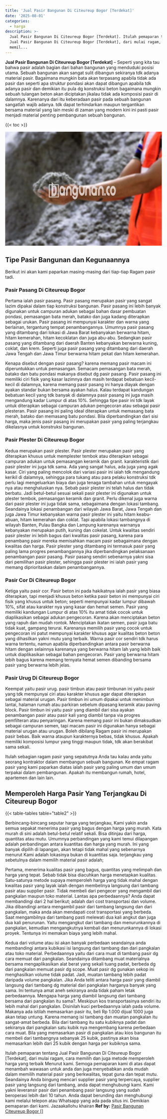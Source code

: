 ```yaml
---
title: 'Jual Pasir Bangunan Di Citeureup Bogor [Terdekat]'
date: '2025-08-01'
categories:
  - harga
description: >-
  Jual Pasir Bangunan Di Citeureup Bogor [Terdekat]. Itulah pemaparan tentang
  Jual Pasir Bangunan Di Citeureup Bogor [Terdekat], dari mulai ragam, cara
  memil...
---
```


**Jual Pasir Bangunan Di Citeureup Bogor \[Terdekat\]** – Seperti yang kita tau bahwa pasir adalah bagian dari bahan bangunan yang menduduki posisi utama. Sebuah bangunan akan sangat sulit dibangun sekiranya tdk adanya material pasir. Bagaimana mungkin bata akan terpasang apabila tidak ada pasir dan seperti apa struktur pondasi akan dapat dibangun apabila tdk adanya pasir dan demikian itu pula dg konstruksi beton bagaimana mungkin sebuah tulangan beton akan diciptakan jikalau tidak ada komposisi pasir di dalamnya. Karenanya dari itu keberadaan pasir pada sebuah bangunan sangatlah wajib adanya. tdk dapat terhindarkan maupun tergantikan bersama material yang lain meski di zaman yang modern kini ini pasti pasir menjadi material penting pembangunan sebuah bangunan.

{{< toc >}}

![Jual Pasir Bangunan Di Citeureup Bogor [Terdekat]](/images/jual-pasir-bangunan-56.png)

## Tipe Pasir Bangunan dan Kegunaannya

Berikut ini akan kami paparkan masing-masing dari tiap-tiap Ragam pasir tadi.

### Pasir Pasang Di Citeureup Bogor

Pertama ialah pasir pasang. Pasir pasang merupakan pasir yang sangat lazim dipakai dalam tiap konstruksi bangunan. Pasir pasang ini lebih banyak digunakan untuk campuran adukan sebagai bahan dasar pembuatan pondasi, pemasangan bata merah, batako dan juga kadang diterapkan sebagai urukan. Pasir pasang ini mempunyai karakter dan warna yang berlainan, tergantung tempat penambangannya. Umumnya pasir pasang yang ditambang dari lokasi di Jawa Barat kebanyakan berwarna hitam, hitam kemerahan, hitam kecoklatan dan juga abu-abu. Sedangkan pasir pasang yang ditambang dari daerah Banten kebanyakan berwarna kuning, coklat, dan krem. Seperti juga pasir pasang yang ditambang dari daerah Jawa Tengah dan Jawa Timur berwarna hitam pekat dan hitam kemerahan.

Kenapa disebut dengan pasir pasang? karena memang pasir macam ini diperuntukkan untuk pemasangan. Semacam pemasangan bata merah, batako dan batu pondasi makanya disebut dg pasir pasang. Pasir pasang ini memiliki ciri fisik yang kasar lazimnya dan masih terdapat bebatuan kecil-kecil di dalamnya, karena memang pasir pasang ini hanya diayak dengan ayakan standar bukan bersama ayakan halus. Kalau terdapat kandungan bebatuan kecil yang tdk banyak di dalamnya pasir pasang ini juga masih mengandung kadar Lumpur di atas 10%. Sehingga tipe pasir ini tdk layak untuk diterapkan sebagai campuran adukan pengecoran atau sebagai pasir plesteran. Pasir pasang ini paling ideal diterapkan untuk memasang bata merah, batako dan memasang batu pondasi. Bila diperbandingkan dari sisi harga, maka jenis pasir pasang ini merupakan pasir yang paling terjangkau dikelasnya untuk konstruksi bangunan.

### Pasir Plester Di Citeureup Bogor

Kedua merupakan pasir plester. Pasir plester merupakan pasir yang diterapkan khusus untuk memplester tembok atau diterapkan sebagai campuran adukan untuk pemasangan keramik dan granit. karakteristik dari pasir plester ini juga tdk sama. Ada yang sangat halus, ada juga yang agak kasar. Ciri yang paling mencolok dari variasi pasir ini ialah tdk mengandung kerikil di dalamnya, sehingga para tukang atau para pelaku konstruksi tdk perlu lagi mengeluarkan biaya dan juga tenaga tambahan untuk mengayak nya atau menghaluskan nya. Sebab pasir plester ini telah halus dan tidak berbatu. Jadi betul-betul sesuai sekali pasir plester ini digunakan untuk plester tembok, pemasangan keramik dan granit. Perlu dikenal juga warna dari pasir plester ini juga tidak sama, sebagaimana dengan lokasi tambang. Seandainya lokasi penambangan dari wilayah Jawa Barat, Jawa Tengah dan juga Jawa Timur kebanyakan warna pasir plester ini yaitu hitam keabu-abuan, hitam kemerahan dan coklat. Tapi apabila lokasi tambangnya di wilayah Banten, Pulau Bangka dan Lampung karenanya warnanya kebanyakan merupakan putih, kuning dan cokelat. Untuk kwalitas sendiri pasir plester ini lebih bagus dari kwalitas pasir pasang, karena para penambang pasir mereka memisahkan macam pasir sebagaimana dengan kwalitas dan harga. Pasir plester yang ditambang ini termasuk pasir yang paling lama progres penambangannya jika diperbandingkan pelaksanaan penambangan pasir pasang. Pasir pasang sendiri sebenarnya yakni sisa dari pemilihan pasir plester, sehingga pasir plester ini ialah pasir yang memang diprioritaskan dalam penambangannya.

### Pasir Cor Di Citeureup Bogor

Ketiga yaitu pasir cor. Pasir beton ini pada hakikatnya ialah pasir yang biasa diterapkan, tapi menjadi khusus beton ketika pasir beton ini mempunyai ciri fisik yang khusus untuk beton; seperti mempunyai kadar lumpur dibawah 10%, sifat atau karakter nya yang kasar dan hemat semen. Pasir yang memiliki kandungan Lumpur di atas 10% itu amat tidak cocok untuk diaplikasikan sebagai adukan pengecoran. Karena akan menciptakan beton yang rapuh dan mudah rontok. Menciptakan ikatan semen, pasir juga batu tidak kuat, gampang terurai. Karenanya memilih pasir yang cocok untuk pengecoran ini patut mempunyai karakter khusus agar kualitas beton beton yang dihasilkan yakni mutu yang terbaik. Warna pasir cor sendiri tdk harus warna tertentu, namun apabila diperbandingkan antara pasir berwarna hitam dengan selainnya karenanya yang berwarna hitam lah yang lebih baik untuk diaplikasikan sebagai bahan pengecoran. Pasir yang berwarna hitam lebih bagus karena memang ternyata hemat semen dibanding bersama pasir yang berwarna lebih jelas.

### Pasir Urug Di Citeureup Bogor

Keempat yaitu pasir urug. pasir timbun atau pasir timbunan ini yaitu pasir yang tdk mempunyai ciri atau karakter khusus agar dapat diterapkan sebagai material urugan. Pasir timbun ini umum dipakai untuk menimbun lantai, halaman rumah atau parkiran sebelum dipasang keramik atau paving block. Pasir timbun ini yaitu pasir yang diambil dari sisa ayakan penambangan pasir atau pasir kali yang diambil tanpa via progres pemfilteran atau penyaringan. Karena memang pasir ini bukan dimaksudkan sebagai campuran semen, tapi macam pasir ini digunakan hanya sebagai material urugan atau urugan. Boleh dibilang Ragam pasir ini merupakan pasir bebas. Baik warna ataupun karakternya bebas, tidak khusus. Apakah memiliki komposisi lumpur yang tinggi maupun tidak, tdk akan berakibat sama sekali.

Itulah sebagian ragam pasir yang sepatutnya Anda tau kalau anda yaitu seorang kontraktor dalam membangun sebuah bangunan. Ke empat ragam pasir yang kami paparkan diatas ialah pasir yang paling umum dan umum terpakai dalam pembangunan. Apakah itu membangun rumah, hotel, apartemen dan lain lain.

## Memperoleh Harga Pasir Yang Terjangkau Di Citeureup Bogor

{{< table-tables table="table2" >}}

Berbincang-bincang seputar harga yang terjangkau, Kami yakin anda semua sepakat menerima pasir yang bagus dengan harga yang murah. Kata murah di sini adalah betul-betul relatif sekali. Bisa ditinjau dari harga, quantitas atau mutu. Umumnya perbandingan yang kami temui dilapangan adalah perbandingan antara kuantitas dan harga yang murah. Ini yang banyak dipilih di lapangan, akan tetapi tidak mahal yang sebenarnya menurut Kami adalah lokasinya bukan di kuantitas saja. terjangkau yang sebetulnya dalam memilih material pasir adalah;

Pertama, menerima kualitas pasir yang bagus, quantitas yang melimpah dan harga yang tepat. Sebab tidak bisa diacuhkan harga menetapkan kualitas. Satu-satunya metode supaya memperoleh harga yang tidak mahal dengan kwalitas pasir yang layak ialah dengan membelinya langsung dari tambang pasir atau supplier pasir. Tidak membeli dari pengecer yang mengambil dari pangkalan maupun toko material. Lantas apa perbedaannya? Anda dapat membandingi dari 2 hal berikut; adalah dari cost transportasi dan volume. Jika dibandingi antara mengambil pasir dari tambang langsung dan dari pangkalan, maka anda akan mendapati cost transportasi yang berbeda. Saat mengambilnya dari tambang pasti melewati dua kali angkut dan juga dua kali penurunan. Yaitu mengangkut dari tambang dan menurunkannya di pangkalan, kemudian mengangkutnya kembali dan menurunkannya di lokasi proyek. Tentunya ini memakan biaya yang lebih mahal.

Kedua dari volume atau isi akan banyak perbedaan seandainya anda membandingi antara kubikasi isi langsung dari tambang dan dari pangkalan atau toko material. Perbedaannya yaitu dari cara muat di tambang pasir dg cara memuat dari pangkalan. Seandainya ditambang muat materialnya bersama mengaplikasikan alat berat yang sekali tuang padat, berbeda dg dari pangkalan memuat pasir dg scope. Muat pasir dg gunakan sekop ini menghasilkan volume tidak padat. Jadi, muatan tambang lebih padat daripada volume pangkalan. Jika Anda teliti antara harga pasir yang diambil langsung dari tambang dg material dari pangkalan harganya banyak yang sama. Ini tentunya amat aneh sekiranya anda tidak paham letak perbedaannya. Mengapa harga yang diambil langsung dari tambang bersama dari pangkalan itu sama?. Meskipun kos transportasinya sendiri itu lebih mahal dari pangkalan. Disinilah kuci perbedaannya ialah pada volume. Makanya ada istilah memasarkan pasir itu, beli Rp 1.000 dijual 1000 juga akan tetap untung. Karena memang isi tambang dan muatan pangkalan itu sangat-amat berbeda. Bila dari tambang itu satu kubiknya padat dan sekiranya dari pangkalan satu kubik nya mengembang karena perbedaan cara muat. Bila yang memasarkan pasir di pangkalan atau kios bangunan itu membeli dari tambangnya sebanyak 25 kubik, pastinya akan bisa memasarkan lebih dari 25 kubik dengan harga per kubiknya sama.

Itulah pemaparan tentang Jual Pasir Bangunan Di Citeureup Bogor \[Terdekat\], dari mulai ragam, cara memilih dan juga metode memperoleh harga yang terbaik Menurut kami. Semoga pemaparan kami di atas dapat menambah wawasan untuk anda dan juga menyebabkan anda mudah dalam memilih material pasir yang berkwalitas, tepat guna dan tepat mutu. Seandainya Anda bingung mencari supplier pasir yang terpercaya, supplier pasir yang langsung dari tambang, anda dapat menghubungi kami. Kami yakni leveransir pasir dari penambang pasir langsung yang sudah beroperasi lebih dari 10 tahun. Anda dapat berunding dan menghubungi kami melalui telepon atau Whatsapp yang ada pada situs ini. Demikian pemaparan dari kami. Jazaakallohu khairan
**Ref by:** [Pasir Bangunan Citeureup Bogor []](https://id.wikipedia.org/wiki/Pasir)
